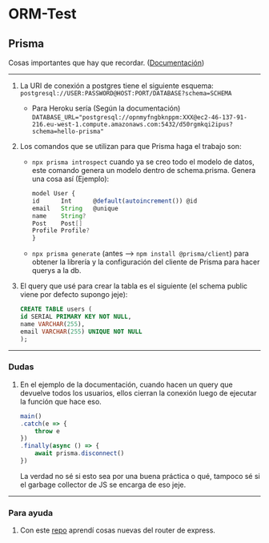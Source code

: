 # ORM-Test

## Prisma

Cosas importantes que hay que recordar. ([Documentación](https://www.prisma.io/docs/getting-started/setup-prisma/start-from-scratch-sql-typescript-postgres))

---

1. La URI de conexión a postgres tiene el siguiente esquema: `postgresql://USER:PASSWORD@HOST:PORT/DATABASE?schema=SCHEMA`

    * Para Heroku sería (Según la documentación) `DATABASE_URL="postgresql://opnmyfngbknppm:XXX@ec2-46-137-91-216.eu-west-1.compute.amazonaws.com:5432/d50rgmkqi2ipus?schema=hello-prisma"` 

2. Los comandos que se utilizan para que Prisma haga el trabajo son:
    * `npx prisma introspect` cuando ya se creo todo el modelo de datos, este comando genera un modelo dentro de schema.prisma. Genera una cosa así (Ejemplo):

        ```typescript
        model User {
        id      Int      @default(autoincrement()) @id
        email   String   @unique
        name    String?
        Post    Post[]
        Profile Profile?
        }
        ```
    
    * `npx prisma generate` (antes --> `npm install @prisma/client`) para obtener la librería y la configuración del cliente de Prisma para hacer querys a la db.

3. El query que usé para crear la tabla es el siguiente (el schema public viene por defecto supongo jeje):

    ```sql
    CREATE TABLE users (
    id SERIAL PRIMARY KEY NOT NULL,
    name VARCHAR(255),
    email VARCHAR(255) UNIQUE NOT NULL
    );
    ```

---

### Dudas

1. En el ejemplo de la documentación, cuando hacen un query que devuelve todos los usuarios, ellos cierran la conexión luego de ejecutar la función que hace eso.

    ```typescript
    main()
    .catch(e => {
        throw e
    })
    .finally(async () => {
        await prisma.disconnect()
    })
    ```

    La verdad no sé si esto sea por una buena práctica o qué, tampoco sé si el garbage collector de JS se encarga de eso jeje.

---

### Para ayuda

1. Con este [repo](https://github.com/FaztWeb/typescript-mysql-rest) aprendí cosas nuevas del router de express.